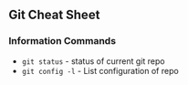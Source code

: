 ## Git Cheat Sheet
### Information Commands
* `git status` - status of current git repo
* `git config -l` - List configuration of repo
